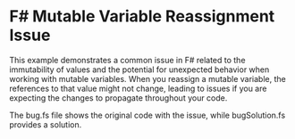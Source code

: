 # F# Mutable Variable Reassignment Issue

This example demonstrates a common issue in F# related to the immutability of values and the potential for unexpected behavior when working with mutable variables.  When you reassign a mutable variable, the references to that value might not change, leading to issues if you are expecting the changes to propagate throughout your code.

The bug.fs file shows the original code with the issue, while bugSolution.fs provides a solution.